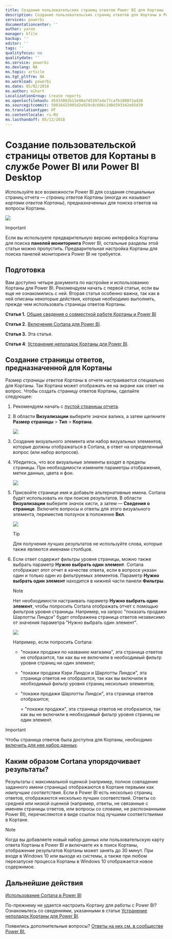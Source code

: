 ```yaml
---
title: Создание пользовательских страниц ответов Power BI для Кортаны
description: Создание пользовательских страниц ответов для Кортаны в Power BI
services: powerbi
documentationcenter: ''
author: yaron
manager: kfile
backup: ''
editor: ''
tags: ''
qualityfocus: no
qualitydate: ''
ms.service: powerbi
ms.devlang: NA
ms.topic: article
ms.tgt_pltfrm: NA
ms.workload: powerbi
ms.date: 05/02/2018
ms.author: mihart
LocalizationGroup: Create reports
ms.openlocfilehash: d5933002b13e90a745397a4e77cafb1808f2ad28
ms.sourcegitcommit: 50016425005d2e929c8c606c2d0d393342e05d39
ms.translationtype: HT
ms.contentlocale: ru-RU
ms.lasthandoff: 05/12/2018
---
```

# <a name="use-power-bi-service-or-power-bi-desktop-to-create-a-custom-answer-page-for-cortana"></a>Создание пользовательской страницы ответов для Кортаны в службе Power BI или Power BI Desktop
Используйте все возможности Power BI для создания специальных страниц отчета — *страниц ответов Кортаны* (иногда их называют *картами ответов Кортаны*), предназначенных для поиска ответов на вопросы Кортаны.

![](media/service-cortana-answer-cards/power-bi-cortana.png)

> [!IMPORTANT]
> Если вы используете предварительную версию интерфейса Кортаны для поиска **панелей мониторинга** Power BI, остальные разделы этой статьи можно пропустить. Предварительная настройка Кортаны для поиска панелей мониторинга Power BI не требуется.
> 
> 

## <a name="before-you-begin"></a>Подготовка
Вам доступно четыре документа по настройке и использованию Кортаны для Power BI. Рекомендуем начать с первой статьи, если вы еще не ознакомились с ней. Вторая статья особенно важна, так как в ней описаны некоторые действия, которые необходимо выполнить, прежде чем использовать страницы ответов Кортаны.

**Статья 1.** [Общие сведения о совместной работе Кортаны и Power BI](service-cortana-intro.md)

**Статья 2.** [Включение Cortana для Power BI](service-cortana-enable.md).

**Статья 3.** Эта статья.

**Статья 4**: [Устранение неполадок Кортаны для Power BI](service-cortana-troubleshoot.md).

## <a name="create-a-cortana-answer-page-designed-specifically-for-cortana"></a>Создание страницы ответов, предназначенной для Кортаны
Размер *страницы ответов Кортаны* в отчете настраивается специально для Кортаны. Так Кортана может отображать ее на экране как ответ на вопрос. Чтобы создать страницу ответов Кортаны, сделайте следующее:

1. Рекомендуем начать с [пустой страницы отчета](power-bi-report-add-page.md).
2. В области **Визуализации** выберите значок валика, а затем щелкните **Размер страницы** > **Тип** > **Кортана**.
   
    ![](media/service-cortana-answer-cards/pbi-cortana-page-size-new.png)
3. Создание визуального элемента или набор визуальных элементов, которые должны отображаться в Cortana, в ответ на определенный вопрос (или набор вопросов).
4. Убедитесь, что все визуальные элементы входят в пределы страницы. При необходимости измените параметры отображения, метки данных, цвета и фон.  
   
    ![](media/service-cortana-answer-cards/pbi_cortana_modify-new.png)
5. Присвойте странице имя и добавьте альтернативные имена. Cortana будет использовать их при поиске результатов. В области **Визуализации** выберите значок кисти, а затем — **Сведения о странице**. Включите вопросы и ответы для этого визуального элемента, переместив ползунок в положение **Вкл**.
   
    ![](media/service-cortana-answer-cards/pbi_cortana_names-newer.png)
   
   > [!TIP]
   > Для получения лучших результатов не используйте слова, которые также являются именами столбцов.
   > 
   > 
6. Если ответ содержит фильтры уровня страницы, можно также выбрать параметр **Нужно выбрать один элемент**. Cortana отображает этот отчет в качестве ответа, если в вопросе указан один и только один из фильтруемых элементов. Параметр **Нужно выбрать один элемент** находится в нижней части панели **Фильтры**.
   
   > [!NOTE]
   > Нет необходимости настраивать параметр **Нужно выбрать один элемент**, чтобы попросить Cortana отображать отчет с помощью фильтров уровня страницы. Например, на запрос "показать продажи Шарлотты Линдси" будет отображена страница ответов независимо от значения параметра "Нужно выбрать один элемент".
   > 
   > 
   
     ![](media/service-cortana-answer-cards/pbi-cortana-single-selection-new.png)
   
      Например, если попросить Cortana:
   
   * "покажи продажи по названию магазина", эта страница ответов не отобразится, так как вы не включили в необходимый фильтр уровня страниц ни один элемент;
   * "покажи продажи Кэри Линдси и Шарлотты Линдси", эта страница ответов не отобразится, так как вы включили в необходимый фильтр уровня страниц несколько элементов;
   * "покажи продажи Шарлотты Линдси", эта страница ответов отобразится;
     
     = "покажи продажи", эта страница ответов не отобразится, так как вы не включили в необходимый фильтр уровня страниц ни один элемент.

> [!IMPORTANT]
> Чтобы страница ответов была доступна для Кортаны, необходимо [включить для нее набор данных](service-cortana-enable.md).
> 
> 

## <a name="how-does-cortana-order-the-results"></a>Каким образом Cortana упорядочивает результаты?
Результаты с максимальной оценкой (например, полное совпадение заданного имени страницы) отображаются в Кортане первыми как *наилучшие соответствия*. Если в Power BI есть несколько страниц ответов, отображаются несколько лучших соответствий. Ответы со средней или низкой оценкой (например, ответы, не связанные с именем страницы ответов, или вопросы со словами, не распознанными Power BI), перечисляются в виде ссылок под лучшими соответствиями в Кортане.

> [!NOTE]
> Когда вы добавляете новый набор данных или пользовательскую карту ответа Кортаны в Power BI и включаете их в поиск Кортаны, отображение результатов Кортаны может занять до 30 минут. При входе в Windows 10 или выходе из системы, а также при любом перезапуске процесса Кортаны в Windows 10 отображается новое содержимое.
> 
> 

## <a name="next-steps"></a>Дальнейшие действия
[Использование Cortana в Power BI](service-cortana-intro.md)

По-прежнему не удается настроить Кортану для работы с Power BI?  Ознакомьтесь со сведениями, указанными в статье [Устранение неполадок Кортаны для Power BI](service-cortana-troubleshoot.md).

Появились дополнительные вопросы? [Ответы на них см. в сообществе Power BI.](http://community.powerbi.com/)


